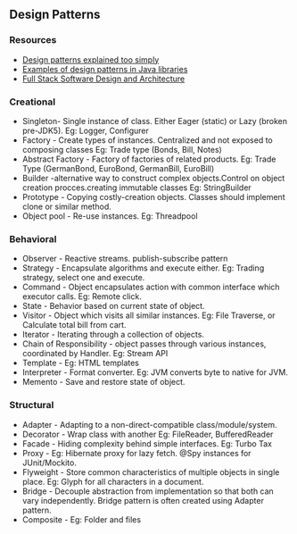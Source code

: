## Design Patterns

### Resources

- [Design patterns explained too simply](https://github.com/kamranahmedse/design-patterns-for-humans)
- [Examples of design patterns in Java libraries](http://stackoverflow.com/questions/1673841/examples-of-gof-design-patterns-in-javas-core-libraries/2707195#2707195)
- [Full Stack Software Design and Architecture](https://www.freecodecamp.org/news/software-design/)

### Creational

- Singleton-  Single instance of class. Either Eager (static) or Lazy (broken pre-JDK5). Eg: Logger, Configurer
- Factory - Create types of instances. Centralized and not exposed to composing classes Eg: Trade type (Bonds, Bill, Notes)
- Abstract Factory - Factory of factories of related products. Eg: Trade Type (GermanBond, EuroBond, GermanBill, EuroBill)
- Builder -alternative way to construct complex objects.Control on object creation procces.creating immutable classes Eg: StringBuilder
- Prototype - Copying costly-creation objects. Classes should implement clone or similar method.
- Object pool - Re-use instances. Eg: Threadpool

### Behavioral

- Observer - Reactive streams. publish-subscribe pattern
- Strategy - Encapsulate algorithms and execute either. Eg: Trading strategy, select one and execute.
- Command - Object encapsulates action with common interface which executor calls. Eg: Remote click.
- State - Behavior based on current state of object.
- Visitor - Object which visits all similar instances. Eg: File Traverse, or Calculate total bill from cart.
- Iterator - Iterating through a collection of objects.
- Chain of Responsibility - object passes through various instances, coordinated by Handler. Eg: Stream API
- Template - Eg: HTML templates
- Interpreter - Format converter. Eg: JVM converts byte to native for JVM.
- Memento - Save and restore state of object.

### Structural

- Adapter - Adapting to a non-direct-compatible class/module/system. 
- Decorator - Wrap class with another Eg: FileReader, BufferedReader
- Facade - Hiding complexity behind simple interfaces. Eg: Turbo Tax
- Proxy - Eg: Hibernate proxy for lazy fetch. @Spy instances for JUnit/Mockito.
- Flyweight - Store common characteristics of multiple objects in single place. Eg: Glyph for all characters in a document.
- Bridge - Decouple abstraction from implementation so that both can vary independently. Bridge pattern is often created using Adapter pattern. 
- Composite - Eg: Folder and files


